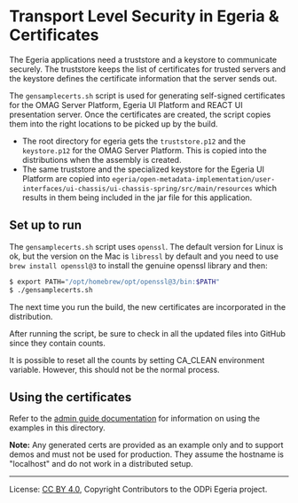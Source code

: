 <!-- SPDX-License-Identifier: CC-BY-4.0 -->
<!-- Copyright Contributors to the Egeria project. -->

# Transport Level Security in Egeria & Certificates

The Egeria applications need a truststore and a keystore to communicate securely.
The truststore keeps the list of certificates for trusted servers and the keystore defines the certificate information that the server sends out.

The `gensamplecerts.sh` script is used for generating self-signed certificates for the OMAG Server Platform, Egeria UI Platform and REACT UI presentation server.
Once the certificates are created, the script copies them into the right locations to be picked up by the build.

- The root directory for egeria gets the `truststore.p12` and the `keystore.p12` for the OMAG Server Platform.  This is copied into the distributions when the assembly is created.
- The same truststore and the specialized keystore for the Egeria UI Platform are copied into `egeria/open-metadata-implementation/user-interfaces/ui-chassis/ui-chassis-spring/src/main/resources` which results in them being included in the jar file for this application.

## Set up to run

The `gensamplecerts.sh` script uses `openssl`.  The default version for Linux is ok, but the version on the Mac is `libressl` by default and you need to use `brew install openssl@3` to install the genuine openssl library and then:

```bash
$ export PATH="/opt/homebrew/opt/openssl@3/bin:$PATH"
$ ./gensamplecerts.sh
```

The next time you run the build, the new certificates are incorporated in the distribution.

After running the script, be sure to check in all the updated files into GitHub since they contain counts.

It is possible to reset all the counts by setting CA_CLEAN environment variable.  However, this should not be the normal process. 

## Using the certificates

Refer to the [admin guide documentation](https://egeria-project.org/guides/admin/configuring-the-omag-server-platform) for information on using the examples in this directory.

**Note:** Any generated certs are provided as an example only and to support demos and must not be used for production.  They assume the hostname is "localhost" and do not work in a distributed setup.

----
License: [CC BY 4.0](https://creativecommons.org/licenses/by/4.0/),
Copyright Contributors to the ODPi Egeria project.
